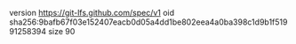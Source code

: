 version https://git-lfs.github.com/spec/v1
oid sha256:9bafb67f03e152407eacb0d05a4dd1be802eea4a0ba398c1d9b1f51991258394
size 90
